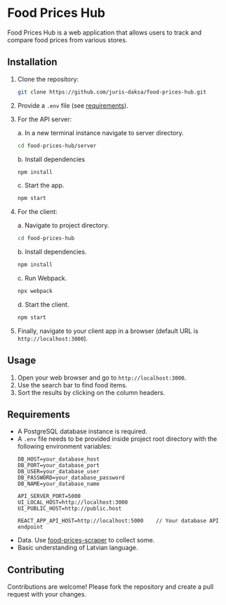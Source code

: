 # Food Prices Hub

Food Prices Hub is a web application that allows users to track and compare food prices from various stores. 

## Installation

1. Clone the repository:
    ```bash
    git clone https://github.com/juris-daksa/food-prices-hub.git
    ```
2. Provide a `.env` file (see [requirements](#requirements)).
3. For the API server:

    a. In a new terminal instance navigate to server directory.
    ```bash
    cd food-prices-hub/server
    ```
    b. Install dependencies
    ```bash
    npm install
    ```
    c. Start the app.
    ```bash
    npm start
    ```
4. For the client:

    a. Navigate to project directory.
    ```bash
    cd food-prices-hub
    ```
    b. Install dependencies.
    ```bash
    npm install
    ```
    c. Run Webpack.
    ```bash
    npx webpack
    ```
    d. Start the client.
    ```bash
    npm start
    ```
5. Finally, navigate to your client app in a browser (default URL is `http://localhost:3000`).


## Usage

1. Open your web browser and go to `http://localhost:3000`.
2. Use the search bar to find food items.
3. Sort the results by clicking on the column headers. 

## Requirements

- A PostgreSQL database instance is required.
- A `.env` file needs to be provided inside project root directory with the following environment variables:
    ```plaintext
    DB_HOST=your_database_host
    DB_PORT=your_database_port
    DB_USER=your_database_user
    DB_PASSWORD=your_database_password
    DB_NAME=your_database_name
    
    API_SERVER_PORT=5000
    UI_LOCAL_HOST=http://localhost:3000
    UI_PUBLIC_HOST=http://public.host
    
    REACT_APP_API_HOST=http://localhost:5000    // Your database API endpoint
    ```
- Data. Use [food-prices-scraper](https://github.com/juris-daksa/food-prices-scraper) to collect some.
- Basic understanding of Latvian language.
## Contributing

Contributions are welcome! Please fork the repository and create a pull request with your changes.